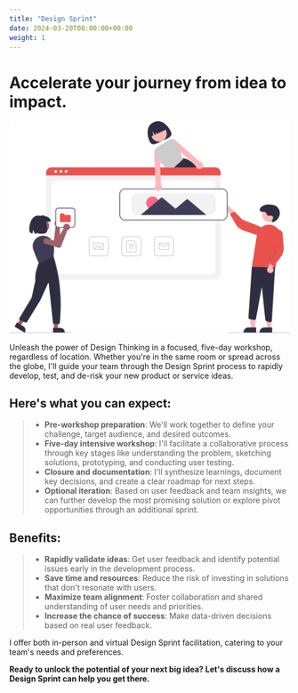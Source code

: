 ```yaml
---
title: "Design Sprint"
date: 2024-03-20T08:00:00+00:00
weight: 1
---
```


# Accelerate your journey from idea to impact.

![Design Sprint](/images/illustrations/undraw_building_websites_i78t.svg)

<!--more-->

Unleash the power of Design Thinking in a focused, five-day workshop, regardless of location. Whether you're in the same room or spread across the globe, I'll guide your team through the Design Sprint process to rapidly develop, test, and de-risk your new product or service ideas.

## Here's what you can expect:
  > * **Pre-workshop preparation**: We'll work together to define your challenge, target audience, and desired outcomes.
  > * **Five-day intensive workshop**: I'll facilitate a collaborative process through key stages like understanding the problem, sketching solutions, prototyping, and conducting user testing.
  > * **Closure and documentation**: I'll synthesize learnings, document key decisions, and create a clear roadmap for next steps.
  > * **Optional iteration**: Based on user feedback and team insights, we can further develop the most promising solution or explore pivot opportunities through an additional sprint.

## Benefits:
  > * **Rapidly validate ideas**: Get user feedback and identify potential issues early in the development process.
  > * **Save time and resources**: Reduce the risk of investing in solutions that don't resonate with users.
  > * **Maximize team alignment**: Foster collaboration and shared understanding of user needs and priorities.
  > * **Increase the chance of success**: Make data-driven decisions based on real user feedback.

I offer both in-person and virtual Design Sprint facilitation, catering to your team's needs and preferences.

**Ready to unlock the potential of your next big idea? Let's discuss how a Design Sprint can help you get there.**

